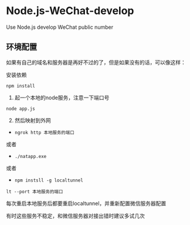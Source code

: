 # Node.js-WeChat-develop
Use Node.js develop WeChat public number

## 环境配置

如果有自己的域名和服务器是再好不过的了，但是如果没有的话，可以像这样：

安装依赖

`npm install`

1. 起一个本地的node服务，注意一下端口号

`node app.js`

2. 然后映射到外网

- `ngrok http 本地服务的端口`

或者

- `./natapp.exe`

或者

- `npm instsll -g localtunnel`

`lt --port 本地服务的端口`

每次重启本地服务后都要重启localtunnel，并重新配置微信服务器配置

有时这些服务不稳定，和微信服务器对接出错时建议多试几次
